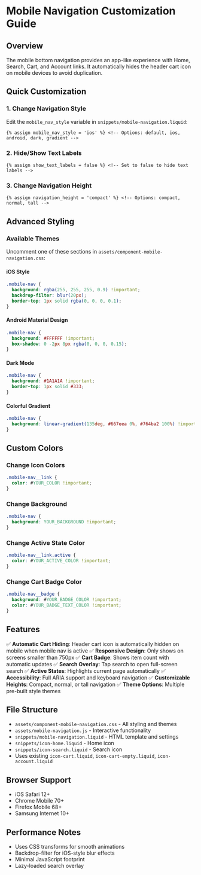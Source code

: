 # Mobile Navigation Customization Guide

## Overview
The mobile bottom navigation provides an app-like experience with Home, Search, Cart, and Account links. It automatically hides the header cart icon on mobile devices to avoid duplication.

## Quick Customization

### 1. Change Navigation Style
Edit the `mobile_nav_style` variable in `snippets/mobile-navigation.liquid`:

```liquid
{% assign mobile_nav_style = 'ios' %} <!-- Options: default, ios, android, dark, gradient -->
```

### 2. Hide/Show Text Labels
```liquid
{% assign show_text_labels = false %} <!-- Set to false to hide text labels -->
```

### 3. Change Navigation Height
```liquid
{% assign navigation_height = 'compact' %} <!-- Options: compact, normal, tall -->
```

## Advanced Styling

### Available Themes
Uncomment one of these sections in `assets/component-mobile-navigation.css`:

#### iOS Style
```css
.mobile-nav {
  background: rgba(255, 255, 255, 0.9) !important;
  backdrop-filter: blur(20px);
  border-top: 1px solid rgba(0, 0, 0, 0.1);
}
```

#### Android Material Design
```css
.mobile-nav {
  background: #FFFFFF !important;
  box-shadow: 0 -2px 8px rgba(0, 0, 0, 0.15);
}
```

#### Dark Mode
```css
.mobile-nav {
  background: #1A1A1A !important;
  border-top: 1px solid #333;
}
```

#### Colorful Gradient
```css
.mobile-nav {
  background: linear-gradient(135deg, #667eea 0%, #764ba2 100%) !important;
}
```

## Custom Colors

### Change Icon Colors
```css
.mobile-nav__link {
  color: #YOUR_COLOR !important;
}
```

### Change Background
```css
.mobile-nav {
  background: YOUR_BACKGROUND !important;
}
```

### Change Active State Color
```css
.mobile-nav__link.active {
  color: #YOUR_ACTIVE_COLOR !important;
}
```

### Change Cart Badge Color
```css
.mobile-nav__badge {
  background: #YOUR_BADGE_COLOR !important;
  color: #YOUR_BADGE_TEXT_COLOR !important;
}
```

## Features

✅ **Automatic Cart Hiding**: Header cart icon is automatically hidden on mobile when mobile nav is active
✅ **Responsive Design**: Only shows on screens smaller than 750px
✅ **Cart Badge**: Shows item count with automatic updates
✅ **Search Overlay**: Tap search to open full-screen search
✅ **Active States**: Highlights current page automatically
✅ **Accessibility**: Full ARIA support and keyboard navigation
✅ **Customizable Heights**: Compact, normal, or tall navigation
✅ **Theme Options**: Multiple pre-built style themes

## File Structure

- `assets/component-mobile-navigation.css` - All styling and themes
- `assets/mobile-navigation.js` - Interactive functionality
- `snippets/mobile-navigation.liquid` - HTML template and settings
- `snippets/icon-home.liquid` - Home icon
- `snippets/icon-search.liquid` - Search icon
- Uses existing `icon-cart.liquid`, `icon-cart-empty.liquid`, `icon-account.liquid`

## Browser Support

- iOS Safari 12+
- Chrome Mobile 70+
- Firefox Mobile 68+
- Samsung Internet 10+

## Performance Notes

- Uses CSS transforms for smooth animations
- Backdrop-filter for iOS-style blur effects
- Minimal JavaScript footprint
- Lazy-loaded search overlay
